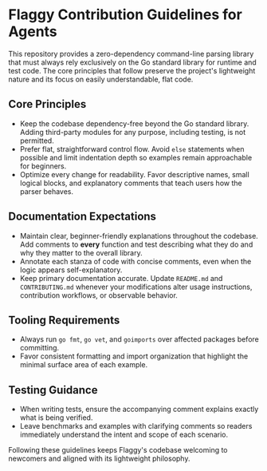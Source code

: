 # Flaggy Contribution Guidelines for Agents

This repository provides a zero-dependency command-line parsing library that must always rely exclusively on the Go standard library for runtime and test code. The core principles that follow preserve the project's lightweight nature and its focus on easily understandable, flat code.

## Core Principles
- Keep the codebase dependency-free beyond the Go standard library. Adding third-party modules for any purpose, including testing, is not permitted.
- Prefer flat, straightforward control flow. Avoid `else` statements when possible and limit indentation depth so examples remain approachable for beginners.
- Optimize every change for readability. Favor descriptive names, small logical blocks, and explanatory comments that teach users how the parser behaves.

## Documentation Expectations
- Maintain clear, beginner-friendly explanations throughout the codebase. Add comments to **every** function and test describing what they do and why they matter to the overall library.
- Annotate each stanza of code with concise comments, even when the logic appears self-explanatory.
- Keep primary documentation accurate. Update `README.md` and `CONTRIBUTING.md` whenever your modifications alter usage instructions, contribution workflows, or observable behavior.

## Tooling Requirements
- Always run `go fmt`, `go vet`, and `goimports` over affected packages before committing.
- Favor consistent formatting and import organization that highlight the minimal surface area of each example.

## Testing Guidance
- When writing tests, ensure the accompanying comment explains exactly what is being verified.
- Leave benchmarks and examples with clarifying comments so readers immediately understand the intent and scope of each scenario.

Following these guidelines keeps Flaggy's codebase welcoming to newcomers and aligned with its lightweight philosophy.

